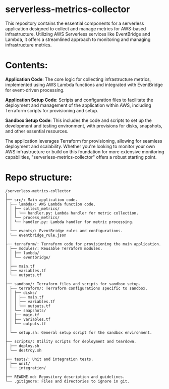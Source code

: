# serverless-metrics-collector
This repository contains the essential components for a serverless application designed to collect and manage metrics for AWS-based infrastructure. Utilizing AWS Serverless services like EventBridge and Lambda, it offers a streamlined approach to monitoring and managing infrastructure metrics.

# Contents:

**Application Code**: The core logic for collecting infrastructure metrics, implemented using AWS Lambda functions and integrated with EventBridge for event-driven processing.

**Application Setup Code**: Scripts and configuration files to facilitate the deployment and management of the application within AWS, including Terraform scripts for provisioning and setup.

**Sandbox Setup Code**: This includes the code and scripts to set up the development and testing environment, with provisions for disks, snapshots, and other essential resources.

The application leverages Terraform for provisioning, allowing for seamless deployment and scalability. Whether you're looking to monitor your own AWS infrastructure or build on this foundation for more extensive monitoring capabilities, "serverless-metrics-collector" offers a robust starting point.

# Repo structure:

```
/serverless-metrics-collector
│
├── src/: Main application code.
│ ├── lambda/: AWS Lambda function code.
│ │ ├── collect_metrics/
│ │ │ └── handler.py: Lambda handler for metric collection.
│ │ └── process_metrics/
│ │ └── handler.py: Lambda handler for metric processing.
│ │
│ └── events/: EventBridge rules and configurations.
│ └── eventbridge_rule.json
│
├── terraform/: Terraform code for provisioning the main application.
│ ├── modules/: Reusable Terraform modules.
│ │ ├── lambda/
│ │ └── eventbridge/
│ │
│ ├── main.tf
│ ├── variables.tf
│ └── outputs.tf
│
├── sandbox/: Terraform files and scripts for sandbox setup.
│ ├── terraform/: Terraform configurations specific to sandbox.
│ │ ├── disks/
│ │ │ ├── main.tf
│ │ │ ├── variables.tf
│ │ │ └── outputs.tf
│ │ └── snapshots/
│ │ ├── main.tf
│ │ ├── variables.tf
│ │ └── outputs.tf
│ │
│ └── setup.sh: General setup script for the sandbox environment.
│
├── scripts/: Utility scripts for deployment and teardown.
│ ├── deploy.sh
│ └── destroy.sh
│
├── tests/: Unit and integration tests.
│ ├── unit/
│ └── integration/
│
├── README.md: Repository description and guidelines.
└── .gitignore: Files and directories to ignore in git.
```